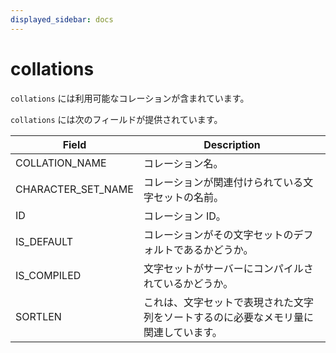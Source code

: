```yaml
---
displayed_sidebar: docs
---
```


# collations

`collations` には利用可能なコレーションが含まれています。

`collations` には次のフィールドが提供されています。

| **Field**          | **Description**                                              |
| ------------------ | ------------------------------------------------------------ |
| COLLATION_NAME     | コレーション名。                                             |
| CHARACTER_SET_NAME | コレーションが関連付けられている文字セットの名前。           |
| ID                 | コレーション ID。                                            |
| IS_DEFAULT         | コレーションがその文字セットのデフォルトであるかどうか。     |
| IS_COMPILED        | 文字セットがサーバーにコンパイルされているかどうか。         |
| SORTLEN            | これは、文字セットで表現された文字列をソートするのに必要なメモリ量に関連しています。 |